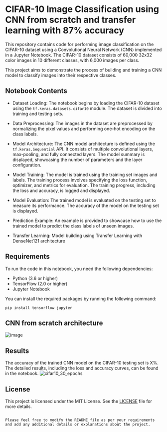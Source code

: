 # CIFAR-10 Image Classification using CNN from scratch and transfer learning with 87% accuracy

This repository contains code for performing image classification on the CIFAR-10 dataset using a Convolutional Neural Network (CNN) implemented in a Jupyter Notebook. The CIFAR-10 dataset consists of 60,000 32x32 color images in 10 different classes, with 6,000 images per class.

This project aims to demonstrate the process of building and training a CNN model to classify images into their respective classes.

## Notebook Contents

- Dataset Loading: The notebook begins by loading the CIFAR-10 dataset using the `tf.keras.datasets.cifar10` module. The dataset is divided into training and testing sets.

- Data Preprocessing: The images in the dataset are preprocessed by normalizing the pixel values and performing one-hot encoding on the class labels.

- Model Architecture: The CNN model architecture is defined using the `tf.keras.Sequential` API. It consists of multiple convolutional layers, max-pooling, and fully connected layers. The model summary is displayed, showcasing the number of parameters and the layer configuration.

- Model Training: The model is trained using the training set images and labels. The training process involves specifying the loss function, optimizer, and metrics for evaluation. The training progress, including the loss and accuracy, is logged and displayed.

- Model Evaluation: The trained model is evaluated on the testing set to measure its performance. The accuracy of the model on the testing set is displayed.

- Prediction Example: An example is provided to showcase how to use the trained model to predict the class labels of unseen images.

- Transfer Learning: Model building using Transfer Learning with DenseNet121 architecture

## Requirements

To run the code in this notebook, you need the following dependencies:

- Python (3.6 or higher)
- TensorFlow (2.0 or higher)
- Jupyter Notebook

You can install the required packages by running the following command:

```shell
pip install tensorflow jupyter
```
## CNN from scratch architecture
![image](https://github.com/DiptiSanap/CIFAR10-image-classification-CNN/assets/107847530/f4f6b965-f545-422b-abdb-6a6ca6d07857)



## Results

The accuracy of the trained CNN model on the CIFAR-10 testing set is X%. The detailed results, including the loss and accuracy curves, can be found in the notebook.
![cifar10_30_epochs](https://github.com/DiptiSanap/CIFAR10-image-classification-CNN/assets/107847530/45e274c0-cf03-47c9-9502-3f09862298d5)


## License

This project is licensed under the MIT License. See the [LICENSE](LICENSE) file for more details.
```

Please feel free to modify the README file as per your requirements and add any additional details or explanations about the project.
